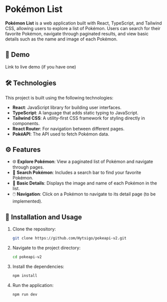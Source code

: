 # Pokémon List

**Pokémon List** is a web application built with React, TypeScript, and Tailwind CSS, allowing users to explore a list of Pokémon. Users can search for their favorite Pokémon, navigate through paginated results, and view basic details such as the name and image of each Pokémon.

## 🚀 Demo

Link to live demo (if you have one)

## 🛠️ Technologies

This project is built using the following technologies:

-   **React**: JavaScript library for building user interfaces.
-   **TypeScript**: A language that adds static typing to JavaScript.
-   **Tailwind CSS**: A utility-first CSS framework for styling directly in components.
-   **React Router**: For navigation between different pages.
-   **PokéAPI**: The API used to fetch Pokémon data.

## ⚙️ Features

-   🌐 **Explore Pokémon**: View a paginated list of Pokémon and navigate through pages.
-   🔎 **Search Pokémon**: Includes a search bar to find your favorite Pokémon.
-   📖 **Basic Details**: Displays the image and name of each Pokémon in the list.
-   🖱️ **Navigation**: Click on a Pokémon to navigate to its detail page (to be implemented).

## 🚀 Installation and Usage

1. Clone the repository:

    ```bash
    git clone https://github.com/Hytsigo/pokeapi-v2.git

    ```

2. Navigate to the project directory:

    ```bash
    cd pokeapi-v2

    ```

3. Install the dependencies:

    ```bash
    npm install

    ```

4. Run the application:

    ```bash
    npm run dev
    ```
